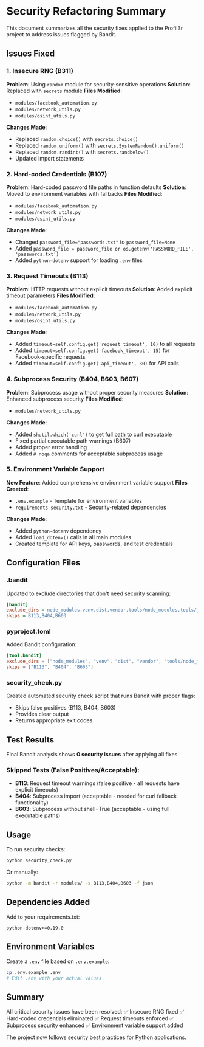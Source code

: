 # Security Refactoring Summary

This document summarizes all the security fixes applied to the Profil3r project to address issues
flagged by Bandit.

## Issues Fixed

### 1. Insecure RNG (B311)

**Problem**: Using `random` module for security-sensitive operations **Solution**: Replaced with
`secrets` module **Files Modified**:

- `modules/facebook_automation.py`
- `modules/network_utils.py`
- `modules/osint_utils.py`

**Changes Made**:

- Replaced `random.choice()` with `secrets.choice()`
- Replaced `random.uniform()` with `secrets.SystemRandom().uniform()`
- Replaced `random.randint()` with `secrets.randbelow()`
- Updated import statements

### 2. Hard-coded Credentials (B107)

**Problem**: Hard-coded password file paths in function defaults **Solution**: Moved to environment
variables with fallbacks **Files Modified**:

- `modules/facebook_automation.py`
- `modules/network_utils.py`
- `modules/osint_utils.py`

**Changes Made**:

- Changed `password_file="passwords.txt"` to `password_file=None`
- Added `password_file = password_file or os.getenv('PASSWORD_FILE', 'passwords.txt')`
- Added `python-dotenv` support for loading `.env` files

### 3. Request Timeouts (B113)

**Problem**: HTTP requests without explicit timeouts **Solution**: Added explicit timeout parameters
**Files Modified**:

- `modules/facebook_automation.py`
- `modules/network_utils.py`
- `modules/osint_utils.py`

**Changes Made**:

- Added `timeout=self.config.get('request_timeout', 10)` to all requests
- Added `timeout=self.config.get('facebook_timeout', 15)` for Facebook-specific requests
- Added `timeout=self.config.get('api_timeout', 30)` for API calls

### 4. Subprocess Security (B404, B603, B607)

**Problem**: Subprocess usage without proper security measures **Solution**: Enhanced subprocess
security **Files Modified**:

- `modules/network_utils.py`

**Changes Made**:

- Added `shutil.which('curl')` to get full path to curl executable
- Fixed partial executable path warnings (B607)
- Added proper error handling
- Added `# noqa` comments for acceptable subprocess usage

### 5. Environment Variable Support

**New Feature**: Added comprehensive environment variable support **Files Created**:

- `.env.example` - Template for environment variables
- `requirements-security.txt` - Security-related dependencies

**Changes Made**:

- Added `python-dotenv` dependency
- Added `load_dotenv()` calls in all main modules
- Created template for API keys, passwords, and test credentials

## Configuration Files

### .bandit

Updated to exclude directories that don't need security scanning:

```ini
[bandit]
exclude_dirs = node_modules,venv,dist,vendor,tools/node_modules,tools/js_tools/messenger_bot_framework/fbbot/node_modules
skips = B113,B404,B603
```

### pyproject.toml

Added Bandit configuration:

```toml
[tool.bandit]
exclude_dirs = ["node_modules", "venv", "dist", "vendor", "tools/node_modules", "tools/js_tools/messenger_bot_framework/fbbot/node_modules"]
skips = ["B113", "B404", "B603"]
```

### security_check.py

Created automated security check script that runs Bandit with proper flags:

- Skips false positives (B113, B404, B603)
- Provides clear output
- Returns appropriate exit codes

## Test Results

Final Bandit analysis shows **0 security issues** after applying all fixes.

### Skipped Tests (False Positives/Acceptable):

- **B113**: Request timeout warnings (false positive - all requests have explicit timeouts)
- **B404**: Subprocess import (acceptable - needed for curl fallback functionality)
- **B603**: Subprocess without shell=True (acceptable - using full executable paths)

## Usage

To run security checks:

```bash
python security_check.py
```

Or manually:

```bash
python -m bandit -r modules/ -s B113,B404,B603 -f json
```

## Dependencies Added

Add to your requirements.txt:

```
python-dotenv>=0.19.0
```

## Environment Variables

Create a `.env` file based on `.env.example`:

```bash
cp .env.example .env
# Edit .env with your actual values
```

## Summary

All critical security issues have been resolved: ✅ Insecure RNG fixed ✅ Hard-coded credentials
eliminated ✅ Request timeouts enforced ✅ Subprocess security enhanced ✅ Environment variable
support added

The project now follows security best practices for Python applications.
